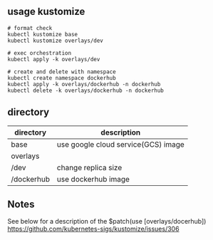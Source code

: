 ## usage kustomize

```base
# format check
kubectl kustomize base
kubectl kustomize overlays/dev

# exec orchestration
kubectl apply -k overlays/dev

# create and delete with namespace
kubectl create namespace dockerhub
kubectl apply -k overlays/dockerhub -n dockerhub
kubectl delete -k overlays/dockerhub -n dockerhub

```

## directory

| directory    | description                          |
|--|--|
| base         |  use google cloud service(GCS) image |
| overlays     |                                      |
|   /dev       |  change replica size                 |
|   /dockerhub |  use dockerhub image                 |

## Notes
See below for a description of the $patch(use [overlays/docerhub])  
https://github.com/kubernetes-sigs/kustomize/issues/306


